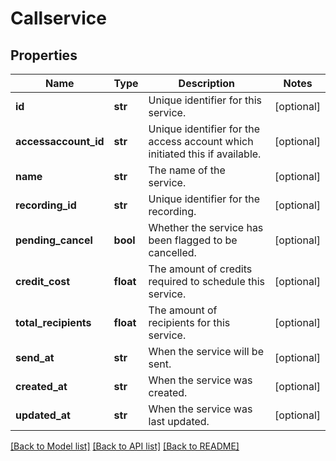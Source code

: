 # Callservice

## Properties
Name | Type | Description | Notes
------------ | ------------- | ------------- | -------------
**id** | **str** | Unique identifier for this service. | [optional] 
**accessaccount_id** | **str** | Unique identifier for the access account which initiated this if available. | [optional] 
**name** | **str** | The name of the service. | [optional] 
**recording_id** | **str** | Unique identifier for the recording. | [optional] 
**pending_cancel** | **bool** | Whether the service has been flagged to be cancelled. | [optional] 
**credit_cost** | **float** | The amount of credits required to schedule this service. | [optional] 
**total_recipients** | **float** | The amount of recipients for this service. | [optional] 
**send_at** | **str** | When the service will be sent. | [optional] 
**created_at** | **str** | When the service was created. | [optional] 
**updated_at** | **str** | When the service was last updated. | [optional] 

[[Back to Model list]](../README.md#documentation-for-models) [[Back to API list]](../README.md#documentation-for-api-endpoints) [[Back to README]](../README.md)


